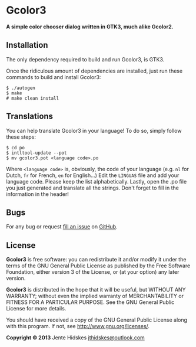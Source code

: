 Gcolor3
=========

**A simple color chooser dialog written in GTK3, much alike Gcolor2.**

Installation
------------

The only dependency required to build and run Gcolor3, is GTK3.

Once the ridiculous amount of dependencies are installed, just run these commands to build and install Gcolor3:

	$ ./autogen
    $ make
    # make clean install

Translations
-----------

You can help translate Gcolor3 in your language!
To do so, simply follow these steps:

	$ cd po
	$ intltool-update --pot
	$ mv gcolor3.pot <language code>.po

Where `<language code>` is, obviously, the code of your language (e.g. `nl` for Dutch, `fr` for French, `en` for English...)
Edit the `LINGUAS` file and add your language code. Please keep the list alphabetically.
Lastly, open the .po file you just generated and translate all the strings. Don't forget to fill in the information in the header!

Bugs
----

For any bug or request [fill an issue][bug] on [GitHub][ghp].

  [bug]: https://github.com/Unia/gcolor3/issues
  [ghp]: https://github.com/Unia/gcolor3

License
-------
**Gcolor3** is free software: you can redistribute it and/or modify it under the terms of the GNU General Public License as published by the Free Software Foundation, either version 3 of the License, or (at your option) any later version.

**Gcolor3** is distributed in the hope that it will be useful, but WITHOUT ANY WARRANTY; without even the implied warranty of MERCHANTABILITY or FITNESS FOR A PARTICULAR PURPOSE. See the GNU General Public License for more details.

You should have received a copy of the GNU General Public License along with this program. If not, see <http://www.gnu.org/licenses/>.

**Copyright © 2013** Jente Hidskes <jthidskes@outlook.com>
